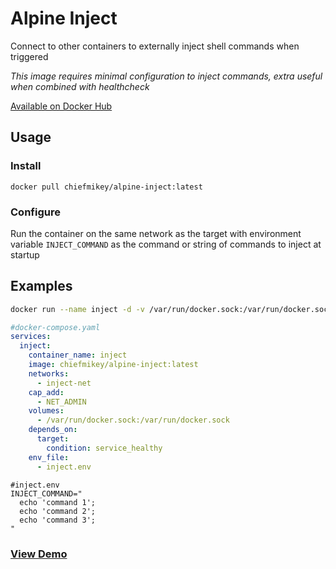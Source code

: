 # **Alpine Inject**

Connect to other containers to externally inject shell commands when triggered

_This image requires minimal configuration to inject commands, extra useful when
combined with healthcheck_

[Available on Docker Hub](https://hub.docker.com/r/chiefmikey/alpine-inject)

## Usage

### Install

```shell
docker pull chiefmikey/alpine-inject:latest
```

### Configure

Run the container on the same network as the target with environment variable
`INJECT_COMMAND` as the command or string of commands to inject at startup

## Examples

```sh
docker run --name inject -d -v /var/run/docker.sock:/var/run/docker.sock --network=inject-net --env-file inject.env chiefmikey/alpine-inject:latest`
```

```yaml
#docker-compose.yaml
services:
  inject:
    container_name: inject
    image: chiefmikey/alpine-inject:latest
    networks:
      - inject-net
    cap_add:
      - NET_ADMIN
    volumes:
      - /var/run/docker.sock:/var/run/docker.sock
    depends_on:
      target:
        condition: service_healthy
    env_file:
      - inject.env
```

```env
#inject.env
INJECT_COMMAND="
  echo 'command 1';
  echo 'command 2';
  echo 'command 3';
"
```

### [View Demo](https://github.com/chiefmikey/docker-images/tree/main/alpine-inject/demo)
